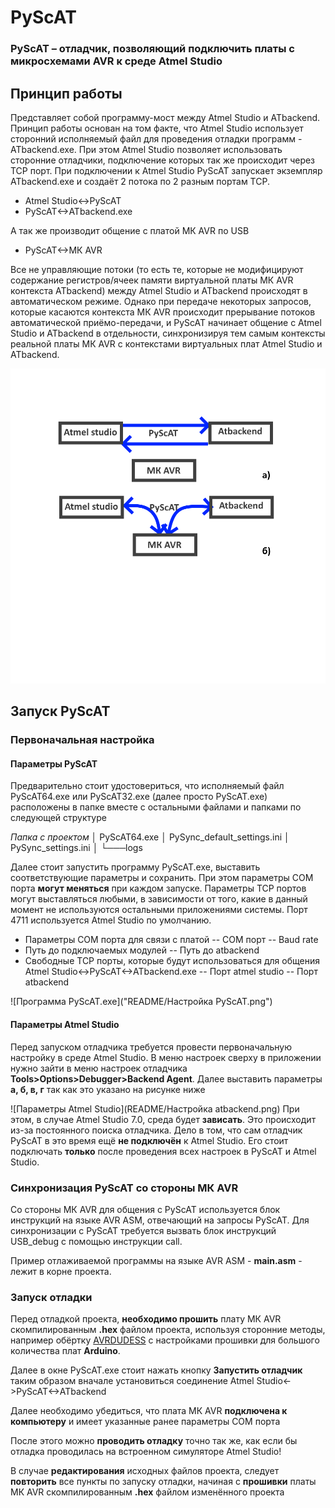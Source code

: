 

# PyScAT

### PyScAT – отладчик, позволяющий подключить платы с микросхемами AVR к среде Atmel Studio

## Принцип работы
Представляет собой программу-мост между Atmel Studio и ATbackend.  Принцип работы основан на том факте, что Atmel Studio использует сторонний исполняемый файл для проведения отладки программ - ATbackend.exe. При этом Atmel Studio позволяет использовать сторонние отладчики, подключение которых так же происходит через TCP порт. При подключении к Atmel Studio PyScAT запускает экземпляр ATbackend.exe и создаёт 2 потока по 2 разным портам TCP.

- Atmel Studio<->PyScAT
- PyScAT<->ATbackend.exe

А так же производит общение с платой МК AVR по USB

- PyScAT<->МК AVR

Все не управляющие потоки (то есть те, которые не модифицируют содержание регистров/ячеек памяти виртуальной платы МК AVR контекста ATbackend) между Atmel  Studio  и ATbackend происходят в автоматическом режиме. Однако при передаче некоторых запросов, которые касаются контекста МК AVR происходит прерывание потоков автоматической приёмо-передачи, и PyScAT начинает общение с Atmel  Studio  и ATbackend в отдельности, синхронизируя тем самым контексты реальной платы МК AVR  с контекстами виртуальных плат Atmel  Studio  и ATbackend. 


![Принцип работы PyScAT](README/Принцип.png)
## Запуск PyScAT

### Первоначальная настройка
#### Параметры PyScAT
Предварительно стоит удостовериться, что исполняемый файл PyScAT64.exe или PyScAT32.exe (далее просто PyScAT.exe) расположены в папке вместе с остальными файлами и папками по следующей структуре

*Папка с проектом*
│   PyScAT64.exe
│   PySync_default_settings.ini
│   PySync_settings.ini
│
└───logs

Далее стоит запустить программу PyScAT.exe, выставить соответствующие параметры и сохранить. При этом параметры COM порта **могут меняться** при каждом запуске. Параметры TCP портов могут выставляться любыми, в зависимости от того, какие в данный момент не используются остальными приложениями системы. Порт 4711 используется Atmel Studio по умолчанию.

- Параметры COM порта для связи с платой
-- COM порт
-- Baud rate
- Путь до подключаемых модулей
-- Путь до atbackend
- Свободные TCP порты, которые будут использоваться для общения Atmel Studio<->PyScAT<->ATbackend.exe
-- Порт atmel studio
-- Порт atbackend

![Программа PyScAT.exe]("README/Настройка PyScAT.png")
#### Параметры Atmel Studio
Перед запуском отладчика требуется провести первоначальную настройку в среде Atmel  Studio.
В меню настроек сверху в приложении нужно зайти в меню настроек отладчика **Tools>Options>Debugger>Backend  Agent**. Далее выставить параметры **а, б, в, г** так как это указано на рисунке ниже

![Параметры Atmel Studio](README/Настройка atbackend.png)
При этом, в случае Atmel Studio 7.0, среда будет **зависать**. Это происходит из-за постоянного поиска отладчика. Дело в том, что сам отладчик PyScAT в это время ещё **не подключён** к Atmel Studio. Его стоит подключать **только** после проведения всех настроек в PyScAT и Atmel Studio.


### **Синхронизация** **PyScAT со стороны МК** **AVR**

Со стороны МК AVR для общения с PyScAT используется блок инструкций на языке AVR ASM, отвечающий на запросы PyScAT. Для синхронизации с PyScAT требуется вызвать блок инструкций USB_debug  с помощью инструкции call.

Пример отлаживаемой программы на языке AVR ASM - **main.asm** - лежит в корне проекта.

### Запуск отладки

Перед отладкой проекта, **необходимо прошить** плату МК AVR скомпилированным **.hex** файлом проекта, используя сторонние методы, например обёртку [AVRDUDESS](https://github.com/ZakKemble/AVRDUDESS) с настройками прошивки для большого количества плат **Arduino**.

Далее в окне PyScAT.exe стоит нажать кнопку **Запустить отладчик** таким образом вначале установиться соединение Atmel Studio<->PyScAT<->ATbackend

Далее необходимо убедиться, что плата МК AVR **подключена к компьютеру** и имеет указанные ранее параметры COM порта

После этого можно **проводить отладку** точно так же, как если бы отладка проводилась на встроенном симуляторе Atmel Studio!

В случае **редактирования** исходных файлов проекта, следует **повторить** все пункты по запуску отладки, начиная с **прошивки** платы МК AVR скомпилированным **.hex** файлом изменённого проекта

